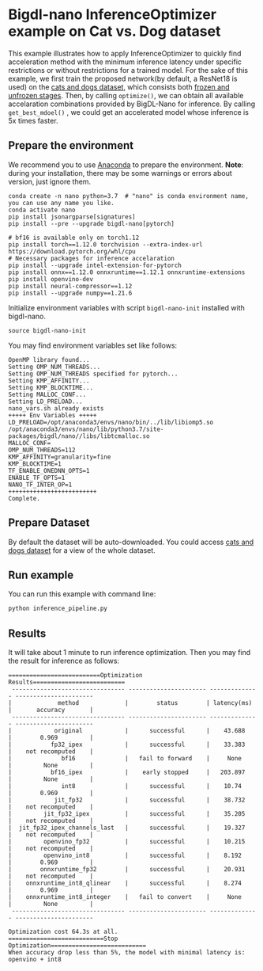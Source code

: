 # Bigdl-nano InferenceOptimizer example on Cat vs. Dog dataset

This example illustrates how to apply InferenceOptimizer to quickly find acceleration method with the minimum inference latency under specific restrictions or without restrictions for a trained model. 
For the sake of this example, we first train the proposed network(by default, a ResNet18 is used) on the [cats and dogs dataset](https://storage.googleapis.com/mledu-datasets/cats_and_dogs_filtered.zip), which consists both [frozen and unfrozen stages](https://github.com/PyTorchLightning/pytorch-lightning/blob/495812878dfe2e31ec2143c071127990afbb082b/pl_examples/domain_templates/computer_vision_fine_tuning.py#L21-L35). Then, by calling `optimize()`, we can obtain all available accelaration combinations provided by BigDL-Nano for inference. By calling `get_best_mdoel()` , we could get an accelerated model whose inference is 5x times faster.


## Prepare the environment
We recommend you to use [Anaconda](https://www.anaconda.com/distribution/#linux) to prepare the environment.
**Note**: during your installation, there may be some warnings or errors about version, just ignore them.
```
conda create -n nano python=3.7  # "nano" is conda environment name, you can use any name you like.
conda activate nano
pip install jsonargparse[signatures]
pip install --pre --upgrade bigdl-nano[pytorch]

# bf16 is available only on torch1.12
pip install torch==1.12.0 torchvision --extra-index-url https://download.pytorch.org/whl/cpu 
# Necessary packages for inference accelaration
pip install --upgrade intel-extension-for-pytorch
pip install onnx==1.12.0 onnxruntime==1.12.1 onnxruntime-extensions
pip install openvino-dev
pip install neural-compressor==1.12
pip install --upgrade numpy==1.21.6
```
Initialize environment variables with script `bigdl-nano-init` installed with bigdl-nano.
```
source bigdl-nano-init
``` 
You may find environment variables set like follows:
```
OpenMP library found...
Setting OMP_NUM_THREADS...
Setting OMP_NUM_THREADS specified for pytorch...
Setting KMP_AFFINITY...
Setting KMP_BLOCKTIME...
Setting MALLOC_CONF...
Setting LD_PRELOAD...
nano_vars.sh already exists
+++++ Env Variables +++++
LD_PRELOAD=/opt/anaconda3/envs/nano/bin/../lib/libiomp5.so /opt/anaconda3/envs/nano/lib/python3.7/site-packages/bigdl/nano//libs/libtcmalloc.so
MALLOC_CONF=
OMP_NUM_THREADS=112
KMP_AFFINITY=granularity=fine
KMP_BLOCKTIME=1
TF_ENABLE_ONEDNN_OPTS=1
ENABLE_TF_OPTS=1
NANO_TF_INTER_OP=1
+++++++++++++++++++++++++
Complete.
```

## Prepare Dataset
By default the dataset will be auto-downloaded.
You could access [cats and dogs dataset](https://storage.googleapis.com/mledu-datasets/cats_and_dogs_filtered.zip) for a view of the whole dataset.

## Run example
You can run this example with command line:

```bash
python inference_pipeline.py
```

## Results
It will take about 1 minute to run inference optimization. Then you may find the result for inference as follows:
```
==========================Optimization Results==========================
 -------------------------------- ---------------------- -------------- ----------------------
|             method             |        status        | latency(ms)  |       accuracy       |
 -------------------------------- ---------------------- -------------- ----------------------
|            original            |      successful      |    43.688    |        0.969         |
|           fp32_ipex            |      successful      |    33.383    |    not recomputed    |
|              bf16              |   fail to forward    |     None     |         None         |
|           bf16_ipex            |    early stopped     |   203.897    |         None         |
|              int8              |      successful      |    10.74     |        0.969         |
|            jit_fp32            |      successful      |    38.732    |    not recomputed    |
|         jit_fp32_ipex          |      successful      |    35.205    |    not recomputed    |
|  jit_fp32_ipex_channels_last   |      successful      |    19.327    |    not recomputed    |
|         openvino_fp32          |      successful      |    10.215    |    not recomputed    |
|         openvino_int8          |      successful      |    8.192     |        0.969         |
|        onnxruntime_fp32        |      successful      |    20.931    |    not recomputed    |
|    onnxruntime_int8_qlinear    |      successful      |    8.274     |        0.969         |
|    onnxruntime_int8_integer    |   fail to convert    |     None     |         None         |
 -------------------------------- ---------------------- -------------- ----------------------

Optimization cost 64.3s at all.
===========================Stop Optimization===========================
When accuracy drop less than 5%, the model with minimal latency is:  openvino + int8
```
